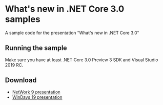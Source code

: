 # What's new in .NET Core 3.0 samples

A sample code for the presentation "What's new in .NET Core 3.0"

## Running the sample

Make sure you have at least .NET Core 3.0 Preview 3 SDK and Visual Studio 2019 RC.

## Download

- [NetWork 9 presentation](network-whats-new-in-dotnet-core-3.0.pptx)
- [WinDays 19 presentation](windays-whats-new-in-dotnet-core-3.0.pptx)
